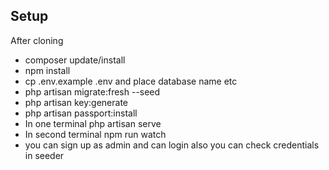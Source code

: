 ## Setup

After cloning

- composer update/install
- npm install
- cp .env.example .env and place database name etc
- php artisan migrate:fresh --seed
- php artisan key:generate
- php artisan passport:install
- In one terminal php artisan serve
- In second terminal npm run watch
- you can sign up as admin and can login also you can check credentials in seeder

